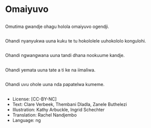 # Omaiyuvo

##
Omutima gwandje ohagu holola omaiyuvo ogendji.

##
Ohandi nyanyukwa uuna kuku te tu hokololele uuhokololo kongulohi.

##
Ohandi ngwangwana uuna tandi dhana nookuume kandje.

##
Ohandi yemata uuna tate a ti ke na iimaliwa.

##
Ohandi uvu ohole uuna nda papatelwa kumeme.

##
* License: [CC-BY-NC]
* Text: Clare Verbeek, Thembani Dladla, Zanele Buthelezi
* Illustration: Kathy Arbuckle, Ingrid Schechter
* Translation: Rachel Nandjembo
* Language: ng
